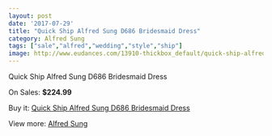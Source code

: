 ```yaml
---
layout: post
date: '2017-07-29'
title: "Quick Ship Alfred Sung D686 Bridesmaid Dress"
category: Alfred Sung
tags: ["sale","alfred","wedding","style","ship"]
image: http://www.eudances.com/13910-thickbox_default/quick-ship-alfred-sung-d686-bridesmaid-dress.jpg
---
```

Quick Ship Alfred Sung D686 Bridesmaid Dress

On Sales: **$224.99**
<a href="https://www.eudances.com/en/alfred-sung/4170-quick-ship-alfred-sung-d686-bridesmaid-dress.html"><amp-img layout="responsive" width="600" height="600" src="//www.eudances.com/13910-thickbox_default/quick-ship-alfred-sung-d686-bridesmaid-dress.jpg" alt="Quick Ship Alfred Sung D686 Bridesmaid Dress 0" /></a>
<a href="https://www.eudances.com/en/alfred-sung/4170-quick-ship-alfred-sung-d686-bridesmaid-dress.html"><amp-img layout="responsive" width="600" height="600" src="//www.eudances.com/13920-thickbox_default/quick-ship-alfred-sung-d686-bridesmaid-dress.jpg" alt="Quick Ship Alfred Sung D686 Bridesmaid Dress 1" /></a>
<a href="https://www.eudances.com/en/alfred-sung/4170-quick-ship-alfred-sung-d686-bridesmaid-dress.html"><amp-img layout="responsive" width="600" height="600" src="//www.eudances.com/13919-thickbox_default/quick-ship-alfred-sung-d686-bridesmaid-dress.jpg" alt="Quick Ship Alfred Sung D686 Bridesmaid Dress 2" /></a>
<a href="https://www.eudances.com/en/alfred-sung/4170-quick-ship-alfred-sung-d686-bridesmaid-dress.html"><amp-img layout="responsive" width="600" height="600" src="//www.eudances.com/13918-thickbox_default/quick-ship-alfred-sung-d686-bridesmaid-dress.jpg" alt="Quick Ship Alfred Sung D686 Bridesmaid Dress 3" /></a>
<a href="https://www.eudances.com/en/alfred-sung/4170-quick-ship-alfred-sung-d686-bridesmaid-dress.html"><amp-img layout="responsive" width="600" height="600" src="//www.eudances.com/13917-thickbox_default/quick-ship-alfred-sung-d686-bridesmaid-dress.jpg" alt="Quick Ship Alfred Sung D686 Bridesmaid Dress 4" /></a>
<a href="https://www.eudances.com/en/alfred-sung/4170-quick-ship-alfred-sung-d686-bridesmaid-dress.html"><amp-img layout="responsive" width="600" height="600" src="//www.eudances.com/13916-thickbox_default/quick-ship-alfred-sung-d686-bridesmaid-dress.jpg" alt="Quick Ship Alfred Sung D686 Bridesmaid Dress 5" /></a>
<a href="https://www.eudances.com/en/alfred-sung/4170-quick-ship-alfred-sung-d686-bridesmaid-dress.html"><amp-img layout="responsive" width="600" height="600" src="//www.eudances.com/13915-thickbox_default/quick-ship-alfred-sung-d686-bridesmaid-dress.jpg" alt="Quick Ship Alfred Sung D686 Bridesmaid Dress 6" /></a>
<a href="https://www.eudances.com/en/alfred-sung/4170-quick-ship-alfred-sung-d686-bridesmaid-dress.html"><amp-img layout="responsive" width="600" height="600" src="//www.eudances.com/13914-thickbox_default/quick-ship-alfred-sung-d686-bridesmaid-dress.jpg" alt="Quick Ship Alfred Sung D686 Bridesmaid Dress 7" /></a>
<a href="https://www.eudances.com/en/alfred-sung/4170-quick-ship-alfred-sung-d686-bridesmaid-dress.html"><amp-img layout="responsive" width="600" height="600" src="//www.eudances.com/13913-thickbox_default/quick-ship-alfred-sung-d686-bridesmaid-dress.jpg" alt="Quick Ship Alfred Sung D686 Bridesmaid Dress 8" /></a>
<a href="https://www.eudances.com/en/alfred-sung/4170-quick-ship-alfred-sung-d686-bridesmaid-dress.html"><amp-img layout="responsive" width="600" height="600" src="//www.eudances.com/13912-thickbox_default/quick-ship-alfred-sung-d686-bridesmaid-dress.jpg" alt="Quick Ship Alfred Sung D686 Bridesmaid Dress 9" /></a>
<a href="https://www.eudances.com/en/alfred-sung/4170-quick-ship-alfred-sung-d686-bridesmaid-dress.html"><amp-img layout="responsive" width="600" height="600" src="//www.eudances.com/13911-thickbox_default/quick-ship-alfred-sung-d686-bridesmaid-dress.jpg" alt="Quick Ship Alfred Sung D686 Bridesmaid Dress 10" /></a>

Buy it: [Quick Ship Alfred Sung D686 Bridesmaid Dress](https://www.eudances.com/en/alfred-sung/4170-quick-ship-alfred-sung-d686-bridesmaid-dress.html "Quick Ship Alfred Sung D686 Bridesmaid Dress")

View more: [Alfred Sung](https://www.eudances.com/en/52-alfred-sung "Alfred Sung")